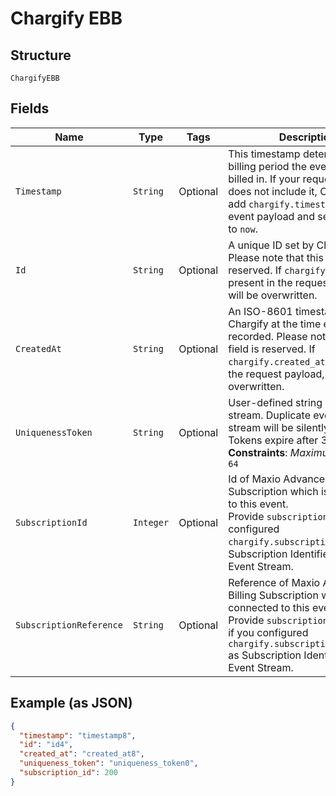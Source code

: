 
# Chargify EBB

## Structure

`ChargifyEBB`

## Fields

| Name | Type | Tags | Description | Getter | Setter |
|  --- | --- | --- | --- | --- | --- |
| `Timestamp` | `String` | Optional | This timestamp determines what billing period the event will be billed in. If your request payload does not include it, Chargify will add `chargify.timestamp` to the event payload and set the value to `now`. | String getTimestamp() | setTimestamp(String timestamp) |
| `Id` | `String` | Optional | A unique ID set by Chargify. Please note that this field is reserved. If `chargify.id` is present in the request payload, it will be overwritten. | String getId() | setId(String id) |
| `CreatedAt` | `String` | Optional | An ISO-8601 timestamp, set by Chargify at the time each event is recorded. Please note that this field is reserved. If `chargify.created_at` is present in the request payload, it will be overwritten. | String getCreatedAt() | setCreatedAt(String createdAt) |
| `UniquenessToken` | `String` | Optional | User-defined string scoped per-stream. Duplicate events within a stream will be silently ignored. Tokens expire after 31 days.<br>**Constraints**: *Maximum Length*: `64` | String getUniquenessToken() | setUniquenessToken(String uniquenessToken) |
| `SubscriptionId` | `Integer` | Optional | Id of Maxio Advanced Billing Subscription which is connected to this event.<br>Provide `subscription_id` if you configured `chargify.subscription_id` as Subscription Identifier in your Event Stream. | Integer getSubscriptionId() | setSubscriptionId(Integer subscriptionId) |
| `SubscriptionReference` | `String` | Optional | Reference of Maxio Advanced Billing Subscription which is connected to this event.<br>Provide `subscription_reference` if you configured `chargify.subscription_reference` as Subscription Identifier in your Event Stream. | String getSubscriptionReference() | setSubscriptionReference(String subscriptionReference) |

## Example (as JSON)

```json
{
  "timestamp": "timestamp8",
  "id": "id4",
  "created_at": "created_at8",
  "uniqueness_token": "uniqueness_token0",
  "subscription_id": 200
}
```

